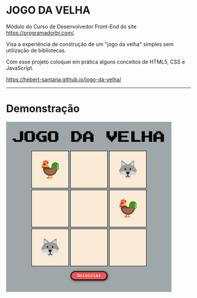 # JOGO DA VELHA

Módulo do Curso de Desenvolvedor Front-End do site https://programadorbr.com/.

Visa a experiência de construção de um "jogo da velha" simples sem utilização de bibliotecas. 

Com esse projeto coloquei em prática alguns conceitos de HTML5, CSS e JavaScript.

https://hebert-santana.github.io/jogo-da-velha/

<hr>

<h1>Demonstração</h1>

<a href="jhttps://hebert-santana.github.io/jogo-da-velha/">
  <img align="center" src="jogo.png" />
</a>


